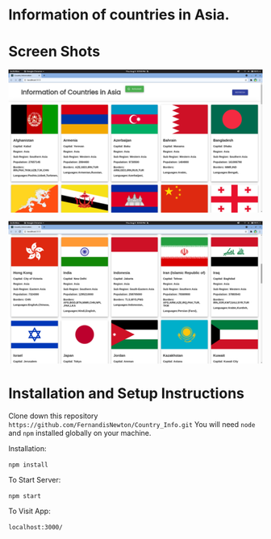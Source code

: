 # Information of countries in Asia.



# Screen Shots

 

![CountryInfo](screenshots/ss2.png)

![CountryInfo](screenshots/ss1.png)

 

# Installation and Setup Instructions

 

Clone down this repository `https://github.com/FernandisNewton/Country_Info.git`
You will need `node` and `npm` installed globally on your machine.  

Installation:

`npm install`  

 
To Start Server:

`npm start`  

To Visit App:

`localhost:3000/`  
